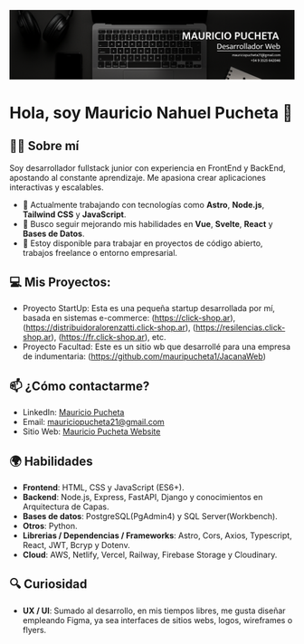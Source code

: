 ![Banner Mauricio Pucheta](https://github.com/mauripucheta1/mauripucheta1/raw/main/Banner.png)

# Hola, soy Mauricio Nahuel Pucheta 👋

## 👨‍💻 Sobre mí
Soy desarrollador fullstack junior con experiencia en FrontEnd y BackEnd, apostando al constante aprendizaje. Me apasiona crear aplicaciones interactivas y escalables.

- 🚀 Actualmente trabajando con tecnologías como **Astro**, **Node.js**, **Tailwind CSS** y **JavaScript**.
- 🌱 Busco seguir mejorando mis habilidades en **Vue**, **Svelte**, **React** y **Bases de Datos**.
- 💬 Estoy disponible para trabajar en proyectos de código abierto, trabajos freelance o entorno empresarial.
  
## 💻 Mis Proyectos:
- Proyecto StartUp: Esta es una pequeña startup desarrollada por mí, basada en sistemas e-commerce: (https://click-shop.ar), (https://distribuidoralorenzatti.click-shop.ar), (https://resilencias.click-shop.ar), (https://fr.click-shop.ar), etc.
- Proyecto Facultad: Este es un sitio wb que desarrollé para una empresa de indumentaria: (https://github.com/mauripucheta1/JacanaWeb)
  
## 📫 ¿Cómo contactarme?
- LinkedIn: [Mauricio Pucheta](https://www.linkedin.com/in/mauriciopucheta20)
- Email: [mauriciopucheta21@gmail.com](mailto:mauriciopucheta21@gmail.com)
- Sitio Web: [Mauricio Pucheta Website](https://mauriciopucheta.com)

## 🌍 Habilidades
- **Frontend**: HTML, CSS y JavaScript (ES6+).
- **Backend**: Node.js, Express, FastAPI, Django y conocimientos en Arquitectura de Capas.
- **Bases de datos**: PostgreSQL(PgAdmin4) y SQL Server(Workbench).
- **Otros**: Python.
- **Librerias / Dependencias / Frameworks**: Astro, Cors, Axios, Typescript, React, JWT, Bcryp y Dotenv.
- **Cloud**: AWS, Netlify, Vercel, Railway, Firebase Storage y Cloudinary.

 ## 🔍 Curiosidad
 - **UX / UI**: Sumado al desarrollo, en mis tiempos libres, me gusta diseñar empleando Figma, ya sea interfaces de sitios webs, logos, wireframes o flyers.
